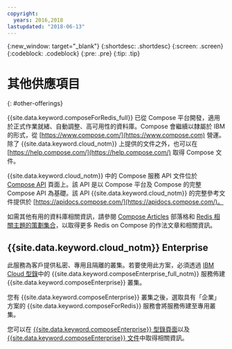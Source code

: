 ```yaml
---
copyright:
  years: 2016,2018
lastupdated: "2018-06-13"
---
```


{:new_window: target="_blank"}
{:shortdesc: .shortdesc}
{:screen: .screen}
{:codeblock: .codeblock}
{:pre: .pre}
{:tip: .tip}

# 其他供應項目
{: #other-offerings}

{{site.data.keyword.composeForRedis_full}} 已從 Compose 平台開發，適用於正式作業就緒、自動調整、高可用性的資料庫。Compose 會繼續以隸屬於 IBM 的形式，從 [https://www.compose.com/](https://www.compose.com) 營運。除了 {{site.data.keyword.cloud_notm}} 上提供的文件之外，也可以在 [https://help.compose.com/](https://help.compose.com/) 取得 Compose 文件。

{{site.data.keyword.cloud_notm}} 中的 Compose 服務 API 文件位於 [Compose API](https://www.compose.com/articles/the-ibm-cloud-compose-api/) 頁面上。該 API 是以 Compose 平台及 Compose 的完整 Compose API 為基礎。該 API {{site.data.keyword.cloud_notm}} 的完整參考文件提供於 [https://apidocs.compose.com/](https://apidocs.compose.com/)。

如需其他有用的資料庫相關資訊，請參閱 [Compose Articles](https://www.compose.com/articles/) 部落格和 [Redis 相關主題的策劃集合](https://www.compose.com/articles/curated-collection-redis/)，以取得更多 Redis on Compose 的作法文章和相關資訊。

## {{site.data.keyword.cloud_notm}} Enterprise

此服務為客戶提供私密、專用且隔離的叢集。若要使用此方案，必須透過 [IBM Cloud 型錄](https://console.{DomainName}.net/catalog/)中的 {{site.data.keyword.composeEnterprise_full_notm}} 服務佈建 {{site.data.keyword.composeEnterprise}} 叢集。

您有 {{site.data.keyword.composeEnterprise}} 叢集之後，選取具有「企業」方案的 {{site.data.keyword.composeForRedis}} 服務會將服務佈建至專用叢集。 

您可以在 [{{site.data.keyword.composeEnterprise}} 型錄頁面](https://console.{DomainName}/catalog/services/compose-enterprise)以及 [{{site.data.keyword.composeEnterprise}} 文件](https://console.{DomainName}}/docs/services/ComposeEnterprise/index.html#about-compose-enterprise)中取得相關資訊。
